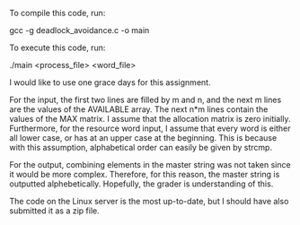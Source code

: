 To compile this code, run:

gcc -g deadlock_avoidance.c -o main

To execute this code, run:

./main <process_file> <word_file>

I would like to use one grace days for this assignment.

For the input, the first two lines are filled by m and n, and the next m lines are the values of the AVAILABLE array. The next n*m lines contain the values of
the MAX matrix. I assume that the allocation matrix is zero initially. Furthermore, for the resource word input, I assume that every word is either all lower case, or has
at an upper case at the beginning. This is because with this assumption, alphabetical order can easily be given by strcmp.

For the output, combining elements in the master string was not taken since it would be more complex. Therefore, for this reason, the master string is outputted alphebetically.
Hopefully, the grader is understanding of this.

The code on the Linux server is the most up-to-date, but I should have also submitted it as a zip file.